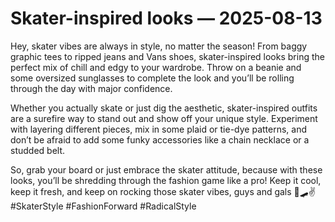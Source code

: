 # Skater-inspired looks — 2025-08-13

Hey, skater vibes are always in style, no matter the season! From baggy graphic tees to ripped jeans and Vans shoes, skater-inspired looks bring the perfect mix of chill and edgy to your wardrobe. Throw on a beanie and some oversized sunglasses to complete the look and you’ll be rolling through the day with major confidence.

Whether you actually skate or just dig the aesthetic, skater-inspired outfits are a surefire way to stand out and show off your unique style. Experiment with layering different pieces, mix in some plaid or tie-dye patterns, and don’t be afraid to add some funky accessories like a chain necklace or a studded belt.

So, grab your board or just embrace the skater attitude, because with these looks, you’ll be shredding through the fashion game like a pro! Keep it cool, keep it fresh, and keep on rocking those skater vibes, guys and gals 🤙🛹✌️ #SkaterStyle #FashionForward #RadicalStyle